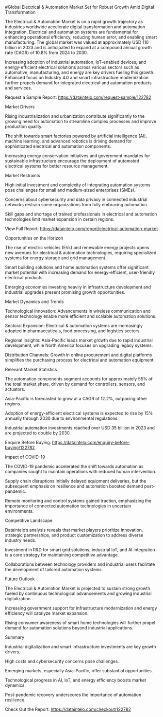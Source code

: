 #Global Electrical & Automation Market Set for Robust Growth Amid Digital Transformation

The Electrical & Automation Market is on a rapid growth trajectory as industries worldwide accelerate digital transformation and automation integration. Electrical and automation systems are fundamental for enhancing operational efficiency, reducing human error, and enabling smart manufacturing. The global market was valued at approximately USD 110 billion in 2023 and is anticipated to expand at a compound annual growth rate (CAGR) of 10.8% from 2024 to 2030.

Increasing adoption of industrial automation, IoT-enabled devices, and energy-efficient electrical solutions across various sectors such as automotive, manufacturing, and energy are key drivers fueling this growth. Enhanced focus on Industry 4.0 and smart infrastructure modernization further propels demand for integrated electrical and automation products and services.

Request a Sample Report: https://dataintelo.com/request-sample/122782

Market Drivers

Rising industrialization and urbanization contribute significantly to the growing need for automation to streamline complex processes and improve production quality.

The shift towards smart factories powered by artificial intelligence (AI), machine learning, and advanced robotics is driving demand for sophisticated electrical and automation components.

Increasing energy conservation initiatives and government mandates for sustainable infrastructure encourage the deployment of automated electrical systems for better resource management.

Market Restraints

High initial investment and complexity of integrating automation systems pose challenges for small and medium-sized enterprises (SMEs).

Concerns about cybersecurity and data privacy in connected industrial networks restrain some organizations from fully embracing automation.

Skill gaps and shortage of trained professionals in electrical and automation technologies limit market expansion in certain regions.

View Full Report: https://dataintelo.com/report/electrical-automation-market

Opportunities on the Horizon

The rise of electric vehicles (EVs) and renewable energy projects opens new avenues for electrical & automation technologies, requiring specialized systems for energy storage and grid management.

Smart building solutions and home automation systems offer significant market potential with increasing demand for energy-efficient, user-friendly electrical products.

Emerging economies investing heavily in infrastructure development and industrial upgrades present promising growth opportunities.

Market Dynamics and Trends

Technological Innovation: Advancements in wireless communication and sensor technology enable more efficient and scalable automation solutions.

Sectoral Expansion: Electrical & automation systems are increasingly adopted in pharmaceuticals, food processing, and logistics sectors.

Regional Insights: Asia-Pacific leads market growth due to rapid industrial development, while North America focuses on upgrading legacy systems.

Distribution Channels: Growth in online procurement and digital platforms simplifies the purchasing process for electrical and automation equipment.

Relevant Market Statistics

The automation components segment accounts for approximately 55% of the total market share, driven by demand for controllers, sensors, and actuators.

Asia-Pacific is forecasted to grow at a CAGR of 12.2%, outpacing other regions.

Adoption of energy-efficient electrical systems is expected to rise by 15% annually through 2030 due to environmental regulations.

Industrial automation investments reached over USD 35 billion in 2023 and are projected to double by 2030.

Enquire Before Buying: https://dataintelo.com/enquiry-before-buying/122782

Impact of COVID-19

The COVID-19 pandemic accelerated the shift towards automation as companies sought to maintain operations with reduced human intervention.

Supply chain disruptions initially delayed equipment deliveries, but the subsequent emphasis on resilience and automation boosted demand post-pandemic.

Remote monitoring and control systems gained traction, emphasizing the importance of connected automation technologies in uncertain environments.

Competitive Landscape

Dataintelo’s analysis reveals that market players prioritize innovation, strategic partnerships, and product customization to address diverse industry needs.

Investment in R&D for smart grid solutions, industrial IoT, and AI integration is a core strategy for maintaining competitive advantage.

Collaborations between technology providers and industrial users facilitate the development of tailored automation systems.

Future Outlook

The Electrical & Automation Market is projected to sustain strong growth fueled by continuous technological advancements and growing industrial digitalization.

Increasing government support for infrastructure modernization and energy efficiency will catalyze market expansion.

Rising consumer awareness of smart home technologies will further propel demand for automation solutions beyond industrial applications.

Summary

Industrial digitalization and smart infrastructure investments are key growth drivers.

High costs and cybersecurity concerns pose challenges.

Emerging markets, especially Asia-Pacific, offer substantial opportunities.

Technological progress in AI, IoT, and energy efficiency boosts market dynamics.

Post-pandemic recovery underscores the importance of automation resilience.

Check Out the Report: https://dataintelo.com/checkout/122782

